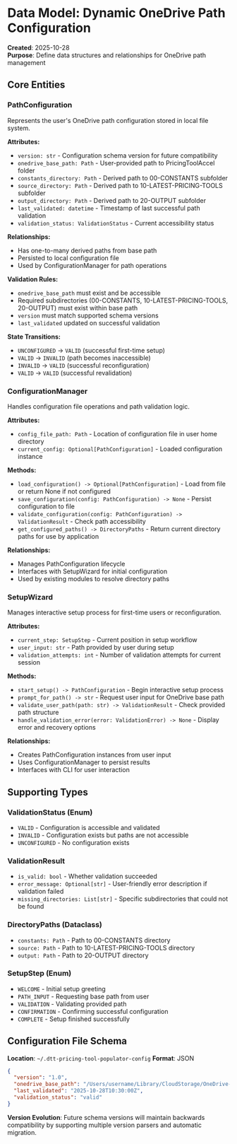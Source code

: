 # Data Model: Dynamic OneDrive Path Configuration

**Created**: 2025-10-28  
**Purpose**: Define data structures and relationships for OneDrive path management

## Core Entities

### PathConfiguration

Represents the user's OneDrive path configuration stored in local file system.

**Attributes:**
- `version: str` - Configuration schema version for future compatibility
- `onedrive_base_path: Path` - User-provided path to PricingToolAccel folder
- `constants_directory: Path` - Derived path to 00-CONSTANTS subfolder
- `source_directory: Path` - Derived path to 10-LATEST-PRICING-TOOLS subfolder  
- `output_directory: Path` - Derived path to 20-OUTPUT subfolder
- `last_validated: datetime` - Timestamp of last successful path validation
- `validation_status: ValidationStatus` - Current accessibility status

**Relationships:**
- Has one-to-many derived paths from base path
- Persisted to local configuration file
- Used by ConfigurationManager for path operations

**Validation Rules:**
- `onedrive_base_path` must exist and be accessible
- Required subdirectories (00-CONSTANTS, 10-LATEST-PRICING-TOOLS, 20-OUTPUT) must exist within base path
- `version` must match supported schema versions
- `last_validated` updated on successful validation

**State Transitions:**
- `UNCONFIGURED` → `VALID` (successful first-time setup)
- `VALID` → `INVALID` (path becomes inaccessible)
- `INVALID` → `VALID` (successful reconfiguration)
- `VALID` → `VALID` (successful revalidation)

### ConfigurationManager

Handles configuration file operations and path validation logic.

**Attributes:**
- `config_file_path: Path` - Location of configuration file in user home directory
- `current_config: Optional[PathConfiguration]` - Loaded configuration instance

**Methods:**
- `load_configuration() -> Optional[PathConfiguration]` - Load from file or return None if not configured
- `save_configuration(config: PathConfiguration) -> None` - Persist configuration to file
- `validate_configuration(config: PathConfiguration) -> ValidationResult` - Check path accessibility
- `get_configured_paths() -> DirectoryPaths` - Return current directory paths for use by application

**Relationships:**
- Manages PathConfiguration lifecycle
- Interfaces with SetupWizard for initial configuration
- Used by existing modules to resolve directory paths

### SetupWizard

Manages interactive setup process for first-time users or reconfiguration.

**Attributes:**
- `current_step: SetupStep` - Current position in setup workflow
- `user_input: str` - Path provided by user during setup
- `validation_attempts: int` - Number of validation attempts for current session

**Methods:**
- `start_setup() -> PathConfiguration` - Begin interactive setup process
- `prompt_for_path() -> str` - Request user input for OneDrive base path
- `validate_user_path(path: str) -> ValidationResult` - Check provided path structure
- `handle_validation_error(error: ValidationError) -> None` - Display error and recovery options

**Relationships:**
- Creates PathConfiguration instances from user input
- Uses ConfigurationManager to persist results
- Interfaces with CLI for user interaction

## Supporting Types

### ValidationStatus (Enum)
- `VALID` - Configuration is accessible and validated
- `INVALID` - Configuration exists but paths are not accessible  
- `UNCONFIGURED` - No configuration exists

### ValidationResult
- `is_valid: bool` - Whether validation succeeded
- `error_message: Optional[str]` - User-friendly error description if validation failed
- `missing_directories: List[str]` - Specific subdirectories that could not be found

### DirectoryPaths (Dataclass)
- `constants: Path` - Path to 00-CONSTANTS directory
- `source: Path` - Path to 10-LATEST-PRICING-TOOLS directory
- `output: Path` - Path to 20-OUTPUT directory

### SetupStep (Enum)
- `WELCOME` - Initial setup greeting
- `PATH_INPUT` - Requesting base path from user
- `VALIDATION` - Validating provided path
- `CONFIRMATION` - Confirming successful configuration
- `COMPLETE` - Setup finished successfully

## Configuration File Schema

**Location**: `~/.dtt-pricing-tool-populator-config`
**Format**: JSON

```json
{
  "version": "1.0",
  "onedrive_base_path": "/Users/username/Library/CloudStorage/OneDrive-SharedLibraries-Deloitte(O365D)/AU CBO Practice - MO - Cloud Network & Security/_PRESALES/_PROPOSALS/_PricingToolAccel",
  "last_validated": "2025-10-28T10:30:00Z",
  "validation_status": "valid"
}
```

**Version Evolution**: Future schema versions will maintain backwards compatibility by supporting multiple version parsers and automatic migration.